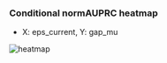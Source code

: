 ### Conditional normAUPRC heatmap

- X: eps_current, Y: gap_mu

![heatmap](/home/elicer/project_0814_2/results/20250819-073852/holdout/conditional_heatmap_eps_current_vs_gap_mu.png)
